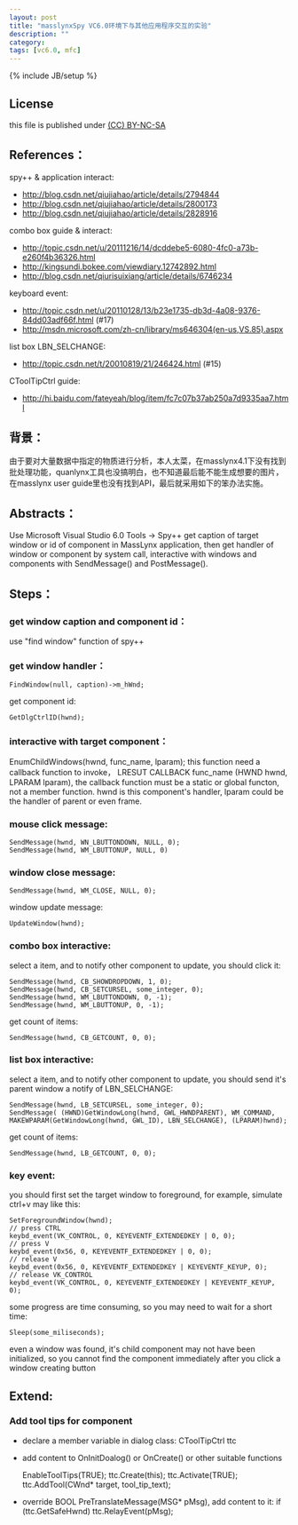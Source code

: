 ```yaml
---
layout: post
title: "masslynxSpy VC6.0环境下与其他应用程序交互的实验"
description: ""
category: 
tags: [vc6.0, mfc]
---
```

{% include JB/setup %}
## License
this file is published under [(CC) BY-NC-SA](http://creativecommons.org/licenses/by-nc-sa/3.0/)

## References：
spy++ & application interact:
* http://blog.csdn.net/qiujiahao/article/details/2794844
* http://blog.csdn.net/qiujiahao/article/details/2800173
* http://blog.csdn.net/qiujiahao/article/details/2828916

combo box guide & interact:
* http://topic.csdn.net/u/20111216/14/dcddebe5-6080-4fc0-a73b-e260f4b36326.html
* http://kingsundi.bokee.com/viewdiary.12742892.html
* http://blog.csdn.net/qiurisuixiang/article/details/6746234

keyboard event:
* http://topic.csdn.net/u/20110128/13/b23e1735-db3d-4a08-9376-84dd03adf66f.html (#17)
* http://msdn.microsoft.com/zh-cn/library/ms646304(en-us,VS.85).aspx

list box LBN_SELCHANGE:

* http://topic.csdn.net/t/20010819/21/246424.html (#15)

CToolTipCtrl guide:

* http://hi.baidu.com/fateyeah/blog/item/fc7c07b37ab250a7d9335aa7.html

## 背景：
由于要对大量数据中指定的物质进行分析，本人太菜，在masslynx4.1下没有找到批处理功能，quanlynx工具也没搞明白，也不知道最后能不能生成想要的图片，在masslynx user guide里也没有找到API，最后就采用如下的笨办法实施。

## Abstracts：
Use Microsoft Visual Studio 6.0 Tools -> Spy++ get caption of target window or id of component in MassLynx application, then get handler of window or component by system call, interactive with windows and components with SendMessage() and PostMessage().

## Steps：
### get window caption and component id：

use "find window" function of spy++

### get window handler：

    FindWindow(null, caption)->m_hWnd;

get component id:

    GetDlgCtrlID(hwnd);

### interactive with target component：
EnumChildWindows(hwnd, func_name, lparam); this function need a callback function to invoke， LRESUT CALLBACK func_name (HWND hwnd, LPARAM lparam), the callback function must be a static or global functon, not a member function. hwnd is this component's handler, lparam could be the handler of parent or even frame.
### mouse click message:

    SendMessage(hwnd, WN_LBUTTONDOWN, NULL, 0);
    SendMessage(hwnd, WM_LBUTTONUP, NULL, 0)

### window close message:

    SendMessage(hwnd, WM_CLOSE, NULL, 0);

window update message:

    UpdateWindow(hwnd);

### combo box interactive:
select a item, and to notify other component to update, you should click it:

    SendMessage(hwnd, CB_SHOWDROPDOWN, 1, 0);
    SendMessage(hwnd, CB_SETCURSEL, some_integer, 0);
    SendMessage(hwnd, WM_LBUTTONDOWN, 0, -1);
    SendMessage(hwnd, WM_LBUTTONUP, 0, -1);

get count of items:

    SendMessage(hwnd, CB_GETCOUNT, 0, 0);

### list box interactive:
select a item, and to notify other component to update, you should send it's parent window a notify of LBN_SELCHANGE:

    SendMessage(hwnd, LB_SETCURSEL, some_integer, 0);
    SendMessage( (HWND)GetWindowLong(hwnd, GWL_HWNDPARENT), WM_COMMAND, MAKEWPARAM(GetWindowLong(hwnd, GWL_ID), LBN_SELCHANGE), (LPARAM)hwnd);

get count of items:

    SendMessage(hwnd, LB_GETCOUNT, 0, 0);

### key event:
you should first set the target window to foreground, for example, simulate ctrl+v may like this:

    SetForegroundWindow(hwnd);
    // press CTRL
    keybd_event(VK_CONTROL, 0, KEYEVENTF_EXTENDEDKEY | 0, 0);
    // press V
    keybd_event(0x56, 0, KEYEVENTF_EXTENDEDKEY | 0, 0);
    // release V
    keybd_event(0x56, 0, KEYEVENTF_EXTENDEDKEY | KEYEVENTF_KEYUP, 0);
    // release VK_CONTROL
    keybd_event(VK_CONTROL, 0, KEYEVENTF_EXTENDEDKEY | KEYEVENTF_KEYUP, 0);

some progress are time consuming, so you may need to wait for a short time:

    Sleep(some_miliseconds);

even a window was found, it's child component may not have been initialized, so you cannot find the component immediately after you click a window creating button

## Extend:
### Add tool tips for component
* declare a member variable in dialog class: CToolTipCtrl ttc
* add content to OnInitDoalog() or OnCreate() or other suitable functions

    EnableToolTips(TRUE);
    ttc.Create(this);
    ttc.Activate(TRUE);
    ttc.AddTool(CWnd* target, tool_tip_text);

* override BOOL PreTranslateMessage(MSG* pMsg), add content to it: if (ttc.GetSafeHwnd)   ttc.RelayEvent(pMsg);
